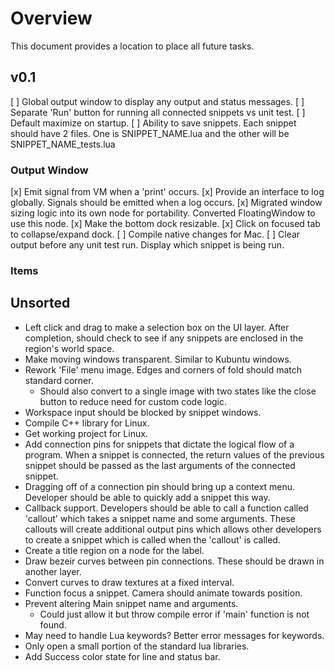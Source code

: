 # Overview
This document provides a location to place all future tasks.

## v0.1
[ ] Global output window to display any output and status messages.
[ ] Separate 'Run' button for running all connected snippets vs unit test.
[ ] Default maximize on startup.
[ ] Ability to save snippets. Each snippet should have 2 files. One is SNIPPET_NAME.lua and the other will be SNIPPET_NAME_tests.lua

### Output Window
[x] Emit signal from VM when a 'print' occurs.
[x] Provide an interface to log globally. Signals should be emitted when a log occurs.
[x] Migrated window sizing logic into its own node for portability. Converted FloatingWindow to use this node.
[x] Make the bottom dock resizable.
[x] Click on focused tab to collapse/expand dock.
[ ] Compile native changes for Mac.
[ ] Clear output before any unit test run. Display which snippet is being run.

### Items

## Unsorted
* Left click and drag to make a selection box on the UI layer. After completion, should check to see if any snippets are enclosed in the region's world space.
* Make moving windows transparent. Similar to Kubuntu windows.
* Rework 'File' menu image. Edges and corners of fold should match standard corner.
	* Should also convert to a single image with two states like the close button to reduce need for custom code logic.
* Workspace input should be blocked by snippet windows.
* Compile C++ library for Linux.
* Get working project for Linux.
* Add connection pins for snippets that dictate the logical flow of a program. When a snippet is connected, the return values of the previous snippet should be passed as the last arguments of the connected snippet.
* Dragging off of a connection pin should bring up a context menu. Developer should be able to quickly add a snippet this way.
* Callback support. Developers should be able to call a function called 'callout' which takes a snippet name and some arguments. These callouts will create additional output pins which allows other developers to create a snippet which is called when the 'callout' is called.
* Create a title region on a node for the label.
* Draw bezeir curves between pin connections. These should be drawn in another layer.
* Convert curves to draw textures at a fixed interval.
* Function focus a snippet. Camera should animate towards position.
* Prevent altering Main snippet name and arguments.
	* Could just allow it but throw compile error if 'main' function is not found.
* May need to handle Lua keywords? Better error messages for keywords.
* Only open a small portion of the standard lua libraries.
* Add Success color state for line and status bar.

